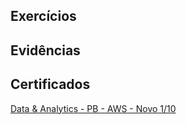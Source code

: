 ## Exercícios  
  
## Evidências  
  
## Certificados  
[Data & Analytics - PB - AWS - Novo 1/10](Sprint%201/certificados/DA-PB-AWS-Novo-1-10-certficate.jpg)


